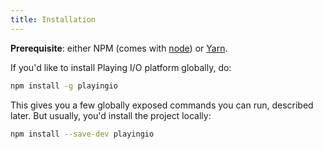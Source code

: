 ```yaml
---
title: Installation
---
```


**Prerequisite**: either NPM (comes with [node](https://nodejs.org/en/)) or [Yarn](https://yarnpkg.com/en/).

If you'd like to install Playing I/O platform globally, do:

```sh
npm install -g playingio
```

This gives you a few globally exposed commands you can run, described later. But usually, you'd install the project locally:

```sh
npm install --save-dev playingio
```
